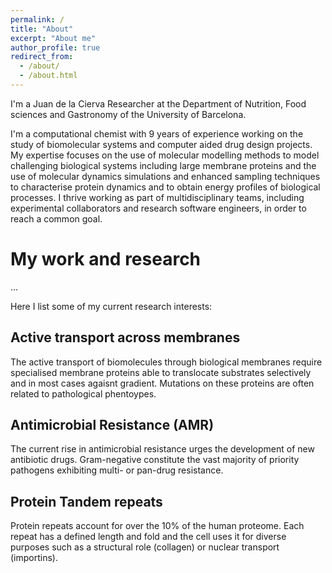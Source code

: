 ```yaml
---
permalink: /
title: "About"
excerpt: "About me"
author_profile: true
redirect_from: 
  - /about/
  - /about.html
---
```


I'm a Juan de la Cierva Researcher at the Department of Nutrition, Food sciences and Gastronomy of the University of Barcelona.

I'm a computational chemist with 9 years of experience working on the study of biomolecular systems and computer aided drug design projects. My expertise focuses on the use of molecular modelling methods to model challenging biological systems including large membrane proteins and the use of molecular dynamics simulations and enhanced sampling techniques to characterise protein dynamics and to obtain energy profiles of biological processes. I thrive working as part of multidisciplinary teams, including experimental collaborators and research software engineers, in order to reach a common goal. 


My work and research
======
...

Here I list some of my current research interests:

Active transport across membranes
-------
The active transport of biomolecules through biological membranes require specialised membrane proteins able to translocate substrates selectively and in most cases agaisnt gradient. Mutations on these proteins are often related to pathological phentoypes. 

Antimicrobial Resistance (AMR)
-------
The current rise in antimicrobial resistance urges the development of new antibiotic drugs. Gram-negative constitute the vast majority of priority pathogens exhibiting multi- or pan-drug resistance. 

Protein Tandem repeats
-------
Protein repeats account for over the 10% of the human proteome. Each repeat has a defined length and fold and the cell uses it for  diverse purposes such as a structural role (collagen) or nuclear transport (importins). 


